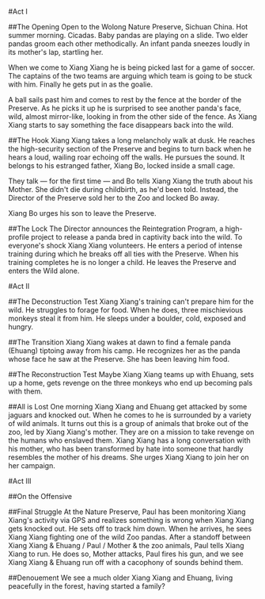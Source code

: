 #Act I

##The Opening
Open to the Wolong Nature Preserve, Sichuan China. Hot summer morning. Cicadas. Baby pandas are playing on a slide. Two elder pandas groom each other methodically. An infant panda sneezes loudly in its mother's lap, startling her. 

When we come to Xiang Xiang he is being picked last for a game of soccer. The captains of the two teams are arguing which team is going to be stuck with him. Finally he gets put in as the goalie.

A ball sails past him and comes to rest by the fence at the border of the Preserve. As he picks it up he is surprised to see another panda's face, wild, almost mirror-like, looking in from the other side of the fence. As Xiang Xiang starts to say something the face disappears back into the wild.

##The Hook
Xiang Xiang takes a long melancholy walk at dusk. He reaches the high-security section of the Preserve and begins to turn back when he hears a loud, wailing roar echoing off the walls. He pursues the sound. It belongs to his estranged father, Xiang Bo, locked inside a small cage. 

They talk — for the first time — and Bo tells Xiang Xiang the truth about his Mother. She didn't die during childbirth, as he'd been told. Instead, the Director of the Preserve sold her to the Zoo and locked Bo away.

Xiang Bo urges his son to leave the Preserve.

##The Lock
The Director announces the Reintegration Program, a high-profile project to release a panda bred in captivity back into the wild. To everyone's shock Xiang Xiang volunteers. He enters a period of intense training during which he breaks off all ties with the Preserve. When his training completes he is no longer a child. He leaves the Preserve and enters the Wild alone.

#Act II

##The Deconstruction Test
Xiang Xiang's training can't prepare him for the wild. He struggles to forage for food. When he does, three mischievious monkeys steal it from him. He sleeps under a boulder, cold, exposed and hungry.

##The Transition
Xiang Xiang wakes at dawn to find a female panda (Ehuang) tiptoing away from his camp. He recognizes her as the panda whose face he saw at the Preserve. She has been leaving him food.

##The Reconstruction Test
Maybe Xiang Xiang teams up with Ehuang, sets up a home, gets revenge on the three monkeys who end up becoming pals with them.

##All is Lost
One morning Xiang Xiang and Ehuang get attacked by some jaguars and knocked out. When he comes to he is surrounded by a variety of wild animals. It turns out this is a group of animals that broke out of the zoo, led by Xiang Xiang's mother. They are on a mission to take revenge on the humans who enslaved them. Xiang Xiang has a long conversation with his mother, who has been transformed by hate into someone that hardly resembles the mother of his dreams. She urges Xiang Xiang to join her on her campaign.

#Act III

##On the Offensive



##Final Struggle
At the Nature Preserve, Paul has been monitoring Xiang Xiang's activity via GPS and realizes something is wrong when Xiang Xiang gets knocked out. He sets off to track him down. When he arrives, he sees Xiang Xiang fighting one of the wild Zoo pandas. After a standoff between Xiang Xiang & Ehuang / Paul / Mother & the zoo animals, Paul tells Xiang Xiang to run. He does so, Mother attacks, Paul fires his gun, and we see Xiang Xiang & Ehuang run off with a cacophony of sounds behind them.

##Denouement
We see a much older Xiang Xiang and Ehuang, living peacefully in the forest, having started a family?
